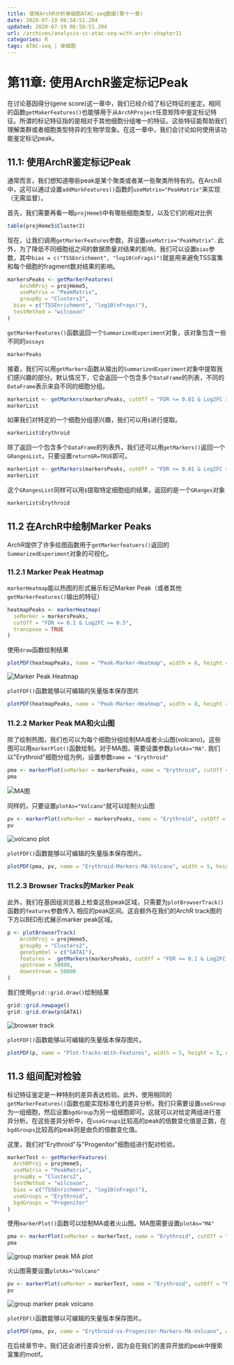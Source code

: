 ```yaml
---
title: 使用ArchR分析单细胞ATAC-seq数据(第十一章)
date: 2020-07-19 06:58:51.204
updated: 2020-07-19 06:58:51.204
url: /archives/analysis-sc-atac-seq-with-archr-chapter11
categories: R
tags: ATAC-seq | 单细胞
---
```


# 第11章: 使用ArchR鉴定标记Peak

在讨论基因得分(gene score)这一章中，我们已经介绍了标记特征的鉴定。相同的函数`getMakerFeatures()`也能够用于从`ArchRProject`任意矩阵中鉴定标记特征。所谓的标记特征指的是相对于其他细胞分组唯一的特征。这些特征能帮助我们理解类群或者细胞类型特异的生物学现象。在这一章中，我们会讨论如何使用该功能鉴定标记peak。

## 11.1: 使用ArchR鉴定标记Peak

通常而言，我们想知道哪些peak是某个聚类或者某一些聚类所特有的。在ArchR中，这可以通过设置`addMarkFeatures()`函数的`useMatrix="PeakMatrix"`来实现（无需监督）。

首先，我们需要再看一眼`projHeme5`中有哪些细胞类型，以及它们的相对比例

```r
table(projHeme5$Cluster2)
```

现在，让我们调用`getMarkerFeatures`参数，并设置`useMatrix="PeakMatrix"`. 此外，为了降低不同细胞组之间的数据质量对结果的影响，我们可以设置`bias`参数，其中`bias = c("TSSEnrichment", "log10(nFrags)")`就是用来避免TSS富集和每个细胞的fragment数对结果的影响。

```r
markersPeaks <- getMarkerFeatures(
    ArchRProj = projHeme5, 
    useMatrix = "PeakMatrix", 
    groupBy = "Clusters2",
  bias = c("TSSEnrichment", "log10(nFrags)"),
  testMethod = "wilcoxon"
)
```

`getMarkerFeatures()`函数返回一个`SummarizedExperiment`对象，该对象包含一些不同的`assays`

```r 
markerPeaks
```

接着，我们可以用`getMarkers`函数从输出的`SummarizedExperiment`对象中提取我们感兴趣的部分。默认情况下，它会返回一个包含多个`DataFrame`的列表，不同的`DataFrame`表示来自不同的细胞分组。

```r
markerList <- getMarkers(markersPeaks, cutOff = "FDR <= 0.01 & Log2FC >= 1")
markerList
```

如果我们对特定的一个细胞分组感兴趣，我们可以用`$`进行提取。

```r
markerList$Erythroid
```

除了返回一个包含多个`DataFrame`的列表外，我们还可以用`getMarkers()`返回一个`GRangesList`，只要设置`returnGR=TRUE`即可。

```r
markerList <- getMarkers(markersPeaks, cutOff = "FDR <= 0.01 & Log2FC >= 1", returnGR = TRUE)
markerList
```

这个`GRangesList`同样可以用`$`提取特定细胞组的结果，返回的是一个`GRanges`对象

```r
markerList$Erythroid
```

## 11.2 在ArchR中绘制Marker Peaks

ArchR提供了许多绘图函数用于`getMarkerfeatuers()`返回的`SummarizedExperiment`对象的可视化。

### 11.2.1 Marker Peak Heatmap

`markerHeatmap`能以热图的形式展示标记Marker Peak（或者其他`getMarkerFeatures()`输出的特征）

```r
heatmapPeaks <- markerHeatmap(
  seMarker = markersPeaks, 
  cutOff = "FDR <= 0.1 & Log2FC >= 0.5",
  transpose = TRUE
)
```

使用`draw`函数绘制结果

```r
plotPDF(heatmapPeaks, name = "Peak-Marker-Heatmap", width = 8, height = 6, ArchRProj = projHeme5, addDOC = FALSE)
```

![Marker Peak Heatmap](https://halo-1252249331.cos.ap-shanghai.myqcloud.com/upload/2020/07/image-1459d659891f41b4a8f488ceb1fc8ee1.png)

`plotFDF()`函数能够以可编辑的矢量版本保存图片

```r
plotPDF(heatmapPeaks, name = "Peak-Marker-Heatmap", width = 8, height = 6, ArchRProj = projHeme5, addDOC = FALSE)
```

### 11.2.2 Marker Peak MA和火山图

除了绘制热图，我们也可以为每个细胞分组绘制MA或者火山图(volcano)。这些图可以用`markerPlot()`函数绘制。对于MA图，需要设置参数`plotAs="MA"`. 我们以"Erythroid"细胞分组为例，设置参数`name = "Erythroid"`

```r
pma <- markerPlot(seMarker = markersPeaks, name = "Erythroid", cutOff = "FDR <= 0.1 & Log2FC >= 1", plotAs = "MA")
pma
```

![MA图](https://halo-1252249331.cos.ap-shanghai.myqcloud.com/upload/2020/07/image-904ba33c14ee4f6bab904eb1958a9732.png)

同样的，只要设置`plotAs="Volcano"`就可以绘制火山图

```r
pv <- markerPlot(seMarker = markersPeaks, name = "Erythroid", cutOff = "FDR <= 0.1 & Log2FC >= 1", plotAs = "Volcano")
pv
```

![volcano plot](https://halo-1252249331.cos.ap-shanghai.myqcloud.com/upload/2020/07/image-07e8fc062e764598a6ed6035b234baa5.png)

`plotFDF()`函数能够以可编辑的矢量版本保存图片。

```r
plotPDF(pma, pv, name = "Erythroid-Markers-MA-Volcano", width = 5, height = 5, ArchRProj = projHeme5, addDOC = FALSE)
```

### 11.2.3 Browser Tracks的Marker Peak

此外，我们在基因组浏览器上检查这些peak区域，只需要为`plotBrowserTrack()`函数的`features`参数传入 相应的peak区间。这会额外在我们的ArchR track图的下方以BED形式展示marker peak区域。

```r
p <- plotBrowserTrack(
    ArchRProj = projHeme5, 
    groupBy = "Clusters2", 
    geneSymbol = c("GATA1"),
    features =  getMarkers(markersPeaks, cutOff = "FDR <= 0.1 & Log2FC >= 1", returnGR = TRUE)["Erythroid"],
    upstream = 50000,
    downstream = 50000
)
```

我们使用`grid::grid.draw()`绘制结果

```r
grid::grid.newpage()
grid::grid.draw(p$GATA1)
```

![browser track](https://halo-1252249331.cos.ap-shanghai.myqcloud.com/upload/2020/07/image-f86bc96dc4354f56aeba7db49c4fb4c9.png)

`plotFDF()`函数能够以可编辑的矢量版本保存图片。

```r
plotPDF(p, name = "Plot-Tracks-With-Features", width = 5, height = 5, ArchRProj = projHeme5, addDOC = FALSE)
```

## 11.3 组间配对检验

标记特征鉴定是一种特别的差异表达检验。此外，使用相同的`getMarkerFeatures()`函数也能实现标准化的差异分析。我们只需要设置`useGroup`为一组细胞，然后设置`bgdGroup`为另一组细胞即可。这就可以对给定两组进行差异分析。在这些差异分析中，在`useGroups`比较高的peak的倍数变化值是正数，在`bgdGroups`比较高的peak则是由负的倍数变化值。

这里，我们对"Erythroid"与"Progenitor"细胞组进行配对检验。

```r
markerTest <- getMarkerFeatures(
  ArchRProj = projHeme5, 
  useMatrix = "PeakMatrix",
  groupBy = "Clusters2",
  testMethod = "wilcoxon",
  bias = c("TSSEnrichment", "log10(nFrags)"),
  useGroups = "Erythroid",
  bgdGroups = "Progenitor"
)
```

使用`markerPlot()`函数可以绘制MA或者火山图。MA图需要设置`plotAs="MA"`

```r
pma <- markerPlot(seMarker = markerTest, name = "Erythroid", cutOff = "FDR <= 0.1 & abs(Log2FC) >= 1", plotAs = "MA")
pma
```

![group marker peak MA plot](https://halo-1252249331.cos.ap-shanghai.myqcloud.com/upload/2020/07/image-e9db62e1bdbc4c709d979c08dbef8cb6.png)

火山图需要设置`plotAs="Volcano"`

```r
pv <- markerPlot(seMarker = markerTest, name = "Erythroid", cutOff = "FDR <= 0.1 & abs(Log2FC) >= 1", plotAs = "Volcano")
pv
```

![group marker peak volcano](https://halo-1252249331.cos.ap-shanghai.myqcloud.com/upload/2020/07/image-e4610c5ece3c47718f4514cdc17cd85b.png)

`plotFDF()`函数能够以可编辑的矢量版本保存图片。

```r
plotPDF(pma, pv, name = "Erythroid-vs-Progenitor-Markers-MA-Volcano", width = 5, height = 5, ArchRProj = projHeme5, addDOC = FALSE)
```

在后续章节中，我们还会进行差异分析，因为会在我们的差异开放的peak中搜索富集的motif。